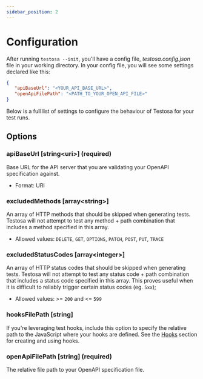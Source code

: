 ```yaml
---
sidebar_position: 2
---
```


# Configuration
After running `testosa --init`, you'll have a config file, _testosa.config.json_ file in your working directory. In your config file, you will see some settings declared like this:

```json
{
   "apiBaseUrl": "<YOUR_API_BASE_URL>",
   "openApiFilePath": "<PATH_TO_YOUR_OPEN_API_FILE>"
}
```

Below is a full list of settings to configure the behaviour of Testosa for your test runs.

## Options
### apiBaseUrl [string<uri\>] (required)
Base URL for the API server that you are validating your OpenAPI specification against.
- Format: URI

### excludedMethods [array<string\>]
An array of HTTP methods that should be skipped when generating tests. Testosa will not attempt to test any method + path combination that includes a method specified in this array.
- Allowed values: `DELETE`, `GET`, `OPTIONS`, `PATCH`, `POST`, `PUT`, `TRACE`

### excludedStatusCodes [array<integer\>]
An array of HTTP status codes that should be skipped when generating tests. Testosa will not attempt to test any status code + path combination that includes a status code specified in this array. This proves useful when it is difficult to reliably trigger certain status codes (eg. `5xx`);
- Allowed values: >= `200` and <= `599`

### hooksFilePath [string]
If you're leveraging test hooks, include this option to specify the relative path to the JavaScript where your hooks are defined. See the [Hooks](/docs/introduction/hooks) section for creating and using hooks.

### openApiFilePath [string] (required)
The relative file path to your OpenAPI specification file.
